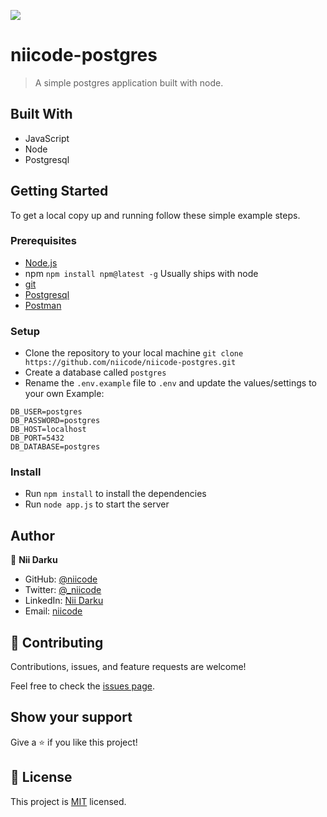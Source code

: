 ![](https://img.shields.io/badge/Postresql-node-blue.svg)

# niicode-postgres

> A simple postgres application built with node.

## Built With
- JavaScript
- Node
- Postgresql

## Getting Started

To get a local copy up and running follow these simple example steps.

### Prerequisites
- [Node.js](https://nodejs.org/en/)
- npm `npm install npm@latest -g` Usually ships with node
- [git](https://git-scm.com/downloads)
- [Postgresql](https://www.postgresql.org/download/)  
- [Postman](https://www.postman.com/downloads/)

### Setup
- Clone the repository to your local machine `git clone https://github.com/niicode/niicode-postgres.git
  `
- Create a database called `postgres`
- Rename the `.env.example` file to `.env` and update the values/settings to your own
Example:
```
DB_USER=postgres
DB_PASSWORD=postgres
DB_HOST=localhost
DB_PORT=5432
DB_DATABASE=postgres
```

### Install
- Run `npm install` to install the dependencies
- Run `node app.js` to start the server


## Author
👤 **Nii Darku**

- GitHub: [@niicode](https://github.com/_niicode)
- Twitter: [@_niicode](https://twitter.com/_niicode)
- LinkedIn: [Nii Darku](https://linkedin.com/nii-darku-dodoo-082018148/)
- Email: [niicode](mailto:niidarku66@gmail.com)

## 🤝 Contributing
Contributions, issues, and feature requests are welcome!

Feel free to check the [issues page](../../issues/).

## Show your support
Give a ⭐️ if you like this project!

## 📝 License
This project is [MIT](./MIT.md) licensed.